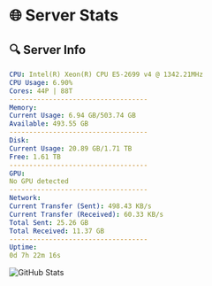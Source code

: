 # 🌐 Server Stats
## 🔍 Server Info
```yaml
CPU: Intel(R) Xeon(R) CPU E5-2699 v4 @ 1342.21MHz
CPU Usage: 6.90%
Cores: 44P | 88T
-----------------------------------
Memory:
Current Usage: 6.94 GB/503.74 GB
Available: 493.55 GB
-----------------------------------
Disk:
Current Usage: 20.89 GB/1.71 TB
Free: 1.61 TB
-----------------------------------
GPU:
No GPU detected
-----------------------------------
Network:
Current Transfer (Sent): 498.43 KB/s
Current Transfer (Received): 60.33 KB/s
Total Sent: 25.26 GB
Total Received: 11.37 GB
-----------------------------------
Uptime:
0d 7h 22m 16s
```
![GitHub Stats](https://img.shields.io/badge/Updated-2025-04-20_00:31:04-blue)